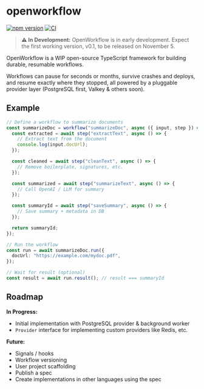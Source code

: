 # openworkflow

[![npm version](https://badge.fury.io/js/openworkflow.svg)](https://www.npmjs.com/package/openworkflow)
[![CI](https://img.shields.io/github/actions/workflow/status/openworkflowdev/openworkflow/ci.yaml)](https://github.com/openworkflowdev/openworkflow/actions/workflows/ci.yaml)

> **⚠️ In Development:** OpenWorkflow is in early development. Expect the first working version, v0.1, to be released on November 5.

OpenWorkflow is a WIP open-source TypeScript framework for building durable, resumable workflows.

Workflows can pause for seconds or months, survive crashes and deploys, and resume exactly where they stopped, all powered by a pluggable provider layer (PostgreSQL first, Valkey & others soon).

## Example

```ts
// Define a workflow to summarize documents
const summarizeDoc = workflow("summarizeDoc", async ({ input, step }) => {
  const extracted = await step("extractText", async () => {
    // Extract text from the document
    console.log(input.docUrl);
  });

  const cleaned = await step("cleanText", async () => {
    // Remove boilerplate, signatures, etc.
  });

  const summarized = await step("summarizeText", async () => {
    // Call OpenAI / LLM for summary
  });

  const summaryId = await step("saveSummary", async () => {
    // Save summary + metadata in DB
  });

  return summaryId;
});

// Run the workflow
const run = await summarizeDoc.run({
  docUrl: "https://example.com/mydoc.pdf",
});

// Wait for result (optional)
const result = await run.result(); // result === summaryId
```

## Roadmap

**In Progress:**

- Initial implementation with PostgreSQL provider & background worker
- `Provider` interface for implementing custom providers like Redis, etc.

**Future:**

- Signals / hooks
- Workflow versioning
- User project scaffolding
- Publish a spec
- Create implementations in other languages using the spec

